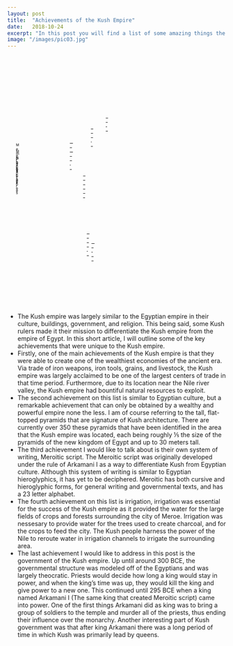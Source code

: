 ```yaml
---
layout: post
title:  "Achievements of the Kush Empire"
date:   2018-10-24
excerpt: "In this post you will find a list of some amazing things the Kush Empire achieved!"
image: "/images/pic03.jpg"
---
```

<style>
.map {
  background: url(/wh9-kush/images/map.svg);
  background-size: cover;
  width: 500px;
  height: 570px;
  float: left;
  margin: 0 60px 20px 0;
}

.map-icon {
  position: relative;
  width: 0;
  height: 0;
}

.map-icon .tooltip {
  visibility: hidden;
  opacity: 0;
  width: 250px;
  background-color: black;
  color: #fff;
  text-align: center;
  border-radius: 6px;
  padding: 4px;
  position: absolute;
  font-size: 12px;
  z-index: 1;
  bottom: 150%;
  left: 50%;
  margin-bottom: 10px;
  margin-left: -109px;
  transition: opacity 300ms, visibility 300ms;
}

.map-icon .tooltip::after {
  content: "";
  position: absolute;
  top: 100%;
  left: 50%;
  margin-left: -5px;
  border-width: 5px;
  border-style: solid;
  border-color: black transparent transparent transparent;
}

.map-icon:hover .tooltip {
  visibility: visible;
  opacity: 0.8;
}

.map-icon .city {
  font-size: 8.43047px;
  font-family: Arial;
  text-decoration: underline;
  text-decoration-skip-ink: none;
  transition: color 500ms, text-decoration-color 500ms;
}

.map-icon .city.normal {
  color: rgba(0, 0, 0, 1);
  text-decoration-color: rgba(0, 0, 0, 0);
}

.map-icon .city.blank {
  color: rgba(0, 0, 0, 0);
  text-decoration-color: rgba(0, 0, 0, 1);
}

.map-icon .city.usable {
  color: rgba(0, 0, 0, 1);
  text-decoration-color: rgba(0, 0, 0, 0);
  cursor: grab;
}

.map-icon .city.used {
  color: rgba(0, 0, 0, 0);
  text-decoration-color: rgba(0, 0, 0, 0);
}
</style>
<div class="map">
  <div class="map-icon" style="left: calc(0.39518 * 486.92026px); top: calc(0.39518 * 455.55579px - 21px);">
    <span class="city blank" draggable="true">Tanis</span>
  </div>
  <div class="map-icon" style="left: calc(0.39518 * 573.33038px); top: calc(0.39518 * 390.82343px - 21px);">
    <span class="city blank" draggable="true">Tyre</span>
  </div>
  <div class="map-icon" style="left: calc(0.39518 * 364.18198px); top: calc(0.39518 * 537.71106px - 21px);">
    <span class="city blank" draggable="true">Memphis</span>
  </div>
  <div class="map-icon" style="left: calc(0.39518 * 462.75903px); top: calc(0.39518 * 1064.4442px - 21px);">
    <span class="city blank" draggable="true">Napata</span>
  </div>
  <div class="map-icon" style="left: calc(0.39518 * 441.46796px); top: calc(0.39518 * 728.85986px - 21px);">
    <span class="city blank" draggable="true">Thebes</span>
  </div>
  <div class="map-icon" style="left: calc(0.39518 * 489.99945px); top: calc(0.39518 * 1120.2419px - 21px);">
    <span class="city blank" draggable="true">Meroë</span>
  </div>

  <div class="map-icon" style="left: 20px; top: 200px;">
    <span draggable="true" class="city usable">Memphis</span>
  </div>
  <div class="map-icon" style="left: 20px; top: 215px;">
    <span draggable="true" class="city usable">Meroë</span>
  </div>
  <div class="map-icon" style="left: 20px; top: 230px;">
    <span draggable="true" class="city usable">Napata</span>
  </div>
  <div class="map-icon" style="left: 20px; top: 245px;">
    <span draggable="true" class="city usable">Tanis</span>
  </div>
  <div class="map-icon" style="left: 20px; top: 260px;">
    <span draggable="true" class="city usable">Thebes</span>
  </div>
  <div class="map-icon" style="left: 20px; top: 275px;">
    <span draggable="true" class="city usable">Tyre</span>
  </div>
  
  <div class="map-icon" style="left: 220px; top: 375px;">
    <img width="32px" src="/wh9-kush/images/iron-ore.svg">
    <span class="tooltip">Large amounts of iron ore where located around the city of Meroe</span>
  </div>
  <div class="map-icon" style="left: 125px; top: 215px;">
    <img width="32px" src="/wh9-kush/images/statue.svg">
    <span class="tooltip">During the 25th dynasty of Egypt, the Kushites constructed many monuments</span>
  </div>
  <div class="map-icon" style="left: 150px; top: 385px;">
    <img width="32px" src="/wh9-kush/images/pine-tree.svg">
    <span class="tooltip">The Kushites used nearby forests to create charcoal to fuel their furnaces</span>
  </div>
  <div class="map-icon" style="left: 150px; top: 440px;">
    <img width="32px" src="/wh9-kush/images/pyramid.svg">
    <span class="tooltip">There were over 350 tall, slender, pyramids in the Kush empire</span>
  </div>
</div>

- The Kush empire was largely similar to the Egyptian empire in their culture, buildings, government, and religion. This being said, some Kush rulers made it their mission to differentiate the Kush empire from the empire of Egypt. In this short article, I will outline some of the key achievements that were unique to the Kush empire.
- Firstly, one of the main achievements of the Kush empire is that they were able to create one of the wealthiest economies of the ancient era. Via trade of iron weapons, iron tools, grains, and livestock, the Kush empire was largely acclaimed to be one of the largest centers of trade in that time period. Furthermore, due to its location near the Nile river valley, the Kush empire had bountiful natural resources to exploit.
- The second achievement on this list is similar to Egyptian culture, but a remarkable achievement that can only be obtained by a wealthy and powerful empire none the less. I am of course referring to the tall, flat-topped pyramids that are signature of Kush architecture. There are currently over 350 these pyramids that have been identified in the area that the Kush empire was located, each being roughly ⅕ the size of the pyramids of the new kingdom of Egypt and up to 30 meters tall.
- The third achievement I would like to talk about is their own system of writing, Meroitic script. The Meroitic script was originally developed under the rule of Arkamani I as a way to differentiate Kush from Egyptian culture. Although this system of writing is similar to Egyptian hieroglyphics, it has yet to be deciphered. Meroitic has both cursive and hieroglyphic forms, for general writing and governmental texts, and has a 23 letter alphabet.
- The fourth achievement on this list is irrigation, irrigation was essential for the success of the Kush empire as it provided the water for the large fields of crops and forests surrounding the city of Meroe. Irrigation was nessesary to provide water for the trees used to create charcoal, and for the crops to feed the city. The Kush people harness the power of the Nile to reroute water in irrigation channels to irrigate the surrounding area.
- The last achievement I would like to address in this post is the government of the Kush empire. Up until around 300 BCE, the governmental structure was modeled off of the Egyptians and was largely theocratic. Priests would decide how long a king would stay in power, and when the king’s time was up, they would kill the king and give power to a new one. This continued until 295 BCE when a king named Arkamani I (The same king that created Meroitic script) came into power. One of the first things Arkamani did as king was to bring a group of soldiers to the temple and murder all of the priests, thus ending their influence over the monarchy. Another interesting part of Kush government was that after king Arkamani there was a long period of time in which Kush was primarily lead by queens.
